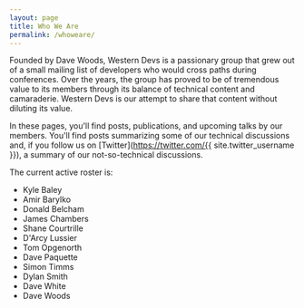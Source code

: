 ```yaml
---
layout: page
title: Who We Are
permalink: /whoweare/
---
```


Founded by Dave Woods, Western Devs is a passionary group that grew out of a small mailing list of developers who would cross paths during conferences. Over the years, the group has proved to be of tremendous value to its members through its balance of technical content and camaraderie. Western Devs is our attempt to share that content without diluting its value.

In these pages, you'll find posts, publications, and upcoming talks by our members. You'll find posts summarizing some of our technical discussions and, if you follow us on [Twitter](https://twitter.com/{{ site.twitter_username }}), a summary of our not-so-technical discussions.

The current active roster is:

* Kyle Baley
* Amir Barylko
* Donald Belcham
* James Chambers
* Shane Courtrille
* D'Arcy Lussier
* Tom Opgenorth
* Dave Paquette
* Simon Timms
* Dylan Smith
* Dave White
* Dave Woods